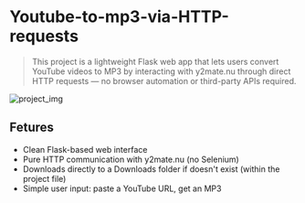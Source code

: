 # Youtube-to-mp3-via-HTTP-requests

>This project is a lightweight Flask web app that lets users convert YouTube videos to MP3 by interacting with y2mate.nu through direct HTTP requests — no browser automation or third-party APIs required.

![project_img](https://github.com/user-attachments/assets/68455d33-8166-4861-a3c3-4228c5e5516b)

## Fetures
- Clean Flask-based web interface
- Pure HTTP communication with y2mate.nu (no Selenium)
- Downloads directly to a Downloads folder if doesn't exist (within the project file)
- Simple user input: paste a YouTube URL, get an MP3
